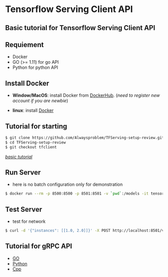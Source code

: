 # Tensorflow Serving Client API

## Basic tutorial for Tensorflow Serving Client API

## **Requiement**

- Docker
- GO (>= 1.11) for go API
- Python for python API

## **Install Docker**

- **Window/MacOS**: install Docker from [DockerHub](https://hub.docker.com/?overlay=onboarding). (*need to register new account if you are newbie*)

- **linux**: install [Docker](https://runnable.com/docker/install-docker-on-linux)

## **Tutorial for starting**

```bash
$ git clone https://github.com/Alwaysproblem/TFServing-setup-review.git
$ cd TFServing-setup-review
$ git checkout tfclient
```

*[basic tutorial](https://github.com/Alwaysproblem/TFServing-setup-tutorial/tree/master)*

## Run Server

- here is no batch configuration only for demonstration

```bash
$ docker run --rm -p 8500:8500 -p 8501:8501 -v `pwd`:/models -it tensorflow/serving --model_config_file=/models/config/versionlabels.config --model_config_file_poll_wait_seconds=60 --allow_version_labels_for_unavailable_models
```

## Test Server

- test for network

```bash
$ curl -d '{"instances": [[1.0, 2.0]]}' -X POST http://localhost:8501/v1/models/Toy_double:predict
```

## Tutorial for gRPC API

- [GO](./go/README.md)
- [Python](./python/README.md)
- [Cpp](./cpp/README.md)
